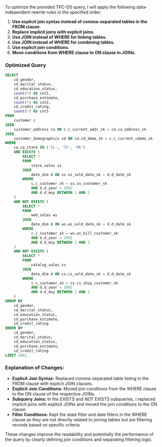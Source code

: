 To optimize the provided TPC-DS query, I will apply the following data-independent rewrite rules in the specified order:

1. **Use explicit join syntax instead of comma-separated tables in the FROM clause.**
2. **Replace implicit joins with explicit joins.**
3. **Use JOIN instead of WHERE for linking tables.**
4. **Use JOIN instead of WHERE for combining tables.**
5. **Use explicit join conditions.**
6. **Move conditions from WHERE clause to ON clause in JOINs.**

### Optimized Query

```sql
SELECT 
    cd_gender, 
    cd_marital_status, 
    cd_education_status, 
    count(*) AS cnt1, 
    cd_purchase_estimate, 
    count(*) AS cnt2, 
    cd_credit_rating, 
    count(*) AS cnt3 
FROM 
    customer c
JOIN 
    customer_address ca ON c.c_current_addr_sk = ca.ca_address_sk
JOIN 
    customer_demographics cd ON cd.cd_demo_sk = c.c_current_cdemo_sk
WHERE 
    ca.ca_state IN ('IL', 'TX', 'ME')
    AND EXISTS (
        SELECT * 
        FROM 
            store_sales ss
        JOIN 
            date_dim d ON ss.ss_sold_date_sk = d.d_date_sk
        WHERE 
            c.c_customer_sk = ss.ss_customer_sk 
            AND d.d_year = 2002 
            AND d.d_moy BETWEEN 1 AND 3
    )
    AND NOT EXISTS (
        SELECT * 
        FROM 
            web_sales ws
        JOIN 
            date_dim d ON ws.ws_sold_date_sk = d.d_date_sk
        WHERE 
            c.c_customer_sk = ws.ws_bill_customer_sk 
            AND d.d_year = 2002 
            AND d.d_moy BETWEEN 1 AND 3
    )
    AND NOT EXISTS (
        SELECT * 
        FROM 
            catalog_sales cs
        JOIN 
            date_dim d ON cs.cs_sold_date_sk = d.d_date_sk
        WHERE 
            c.c_customer_sk = cs.cs_ship_customer_sk 
            AND d.d_year = 2002 
            AND d.d_moy BETWEEN 1 AND 3
    )
GROUP BY 
    cd_gender, 
    cd_marital_status, 
    cd_education_status, 
    cd_purchase_estimate, 
    cd_credit_rating 
ORDER BY 
    cd_gender, 
    cd_marital_status, 
    cd_education_status, 
    cd_purchase_estimate, 
    cd_credit_rating 
LIMIT 100;
```

### Explanation of Changes:
- **Explicit Join Syntax:** Replaced comma-separated table listing in the FROM clause with explicit JOIN clauses.
- **Explicit Join Conditions:** Moved join conditions from the WHERE clause to the ON clause of the respective JOINs.
- **Subquery Joins:** In the EXISTS and NOT EXISTS subqueries, I replaced implicit joins with explicit JOINs and moved the join conditions to the ON clause.
- **Filter Conditions:** Kept the state filter and date filters in the WHERE clause as they are not directly related to joining tables but are filtering records based on specific criteria.

These changes improve the readability and potentially the performance of the query by clearly defining join conditions and separating filtering logic.
